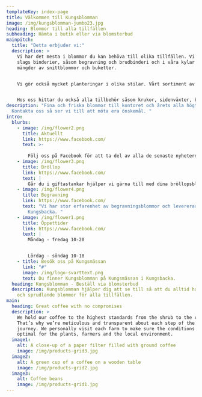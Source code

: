 ```yaml
---
templateKey: index-page
title: Välkommen till Kungsblomman
image: /img/kungsblomman-jumbo23.jpg
heading: Blommor till alla tillfällen
subheading: Hämta i butik eller via blomsterbud
mainpitch:
  title: "Detta erbjuder vi:"
  description: >
    Vi har det mesta i blommor du kan behöva till olika tillfällen. Vi gör alla
    slags binderier, såsom begravning och brudbinderi och i våra kylar hittar du
    mängder av snittblommor och buketter. 


    Vi gör också mycket planteringar i olika stilar. Vårt sortiment av krukväxter är brett och vid säsong har vi också trädgårdsväxter.  


    Hos oss hittar du också alla tillbehör såsom krukor, sidenväxter, blomsternäring mm. Läs mer om vårt sortiment under de olika kategorierna.
description: "Fina och friska blommor till kontoret och årets alla högtider.
  Kontakta oss så ser vi till att möta era önskemål. "
intro:
  blurbs:
    - image: /img/flower2.png
      title: Aktuellt
      link: https://www.facebook.com/
      text: >-
        
        Följ oss på Facebook för att ta del av alla de senaste nyheterna och erbjudanden.
    - image: /img/flower3.png
      title: Bröllop
      link: https://www.facebook.com/
      text: |
        Går du i giftastankar hjälper vi gärna till med dina bröllopsblommor. 
    - image: /img/flower4.png
      title: Begravning
      link: https://www.facebook.com/
      text: "Vi har stor erfarenhet av begravningsblommor och levererar i hela
        Kungsbacka. "
    - image: /img/flower1.png
      title: Öppettider
      link: https://www.facebook.com/
      text: |
        Måndag - fredag 10-20


        Lördag - söndag 10-18
    - title: Besök oss på Kungsmässan
      link: "#"
      image: /img/logo-svarttext.png
      text: Du finner Kungsblomman på Kungsmässan i Kungsbacka.
  heading: Kungsblomman - Beställ via blomsterbud
  description: Kungsblomman hjälper dig att se till så att du alltid har fräscha
    och sprudlande blommor för alla tillfällen.
main:
  heading: Great coffee with no compromises
  description: >
    We hold our coffee to the highest standards from the shrub to the cup.
    That’s why we’re meticulous and transparent about each step of the coffee’s
    journey. We personally visit each farm to make sure the conditions are
    optimal for the plants, farmers and the local environment.
  image1:
    alt: A close-up of a paper filter filled with ground coffee
    image: /img/products-grid3.jpg
  image2:
    alt: A green cup of a coffee on a wooden table
    image: /img/products-grid2.jpg
  image3:
    alt: Coffee beans
    image: /img/products-grid1.jpg
---
```

